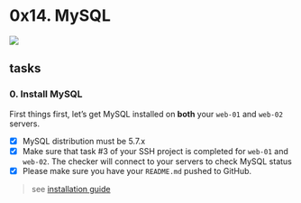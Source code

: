 # 0x14. MySQL

![](https://s3.amazonaws.com/intranet-projects-files/holbertonschool-sysadmin_devops/280/KkrkDHT.png)

## tasks

### 0. Install MySQL

First things first, let’s get MySQL installed on **both** your `web-01` and `web-02` servers.

- [x] MySQL distribution must be 5.7.x
- [x] Make sure that task #3 of your SSH project is completed for `web-01` and `web-02`. The checker will connect to your servers to check MySQL status
- [x] Please make sure you have your `README.md` pushed to GitHub.

> see [installation guide](./installation-guide)